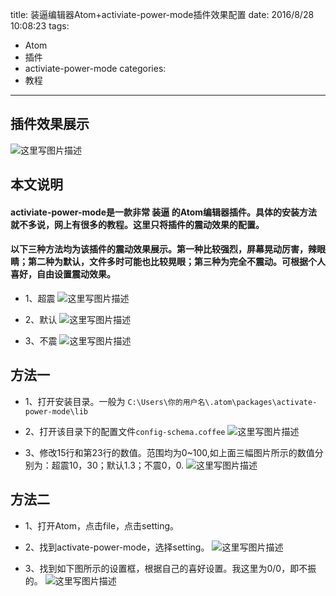 title: 装逼编辑器Atom+activiate-power-mode插件效果配置
date: 2016/8/28 10:08:23
tags:
- Atom
- 插件
- activiate-power-mode
categories:
- 教程
---

## 插件效果展示
![这里写图片描述](http://img.blog.csdn.net/20160727220824261)

## 本文说明
#### activiate-power-mode是一款非常 **装逼** 的Atom编辑器插件。具体的安装方法就不多说，网上有很多的教程。这里只将插件的震动效果的配置。

<!-- more -->

#### 以下三种方法均为该插件的震动效果展示。第一种比较强烈，屏幕晃动厉害，辣眼睛；第二种为默认，文件多时可能也比较晃眼；第三种为完全不震动。可根据个人喜好，自由设置震动效果。

- 1、超震
![这里写图片描述](http://img.blog.csdn.net/20160727220734518)

- 2、默认
![这里写图片描述](http://img.blog.csdn.net/20160727220802081)

- 3、不震
![这里写图片描述](http://img.blog.csdn.net/20160727220812120)

## 方法一

- 1、打开安装目录。一般为 `C:\Users\你的用户名\.atom\packages\activate-power-mode\lib`

- 2、打开该目录下的配置文件`config-schema.coffee`
![这里写图片描述](http://img.blog.csdn.net/20160727221236317)

- 3、修改15行和第23行的数值。范围均为0~100,如上面三幅图片所示的数值分别为：超震10，30；默认1.3；不震0，0.
![这里写图片描述](http://img.blog.csdn.net/20160727221248673)

## 方法二

- 1、打开Atom，点击file，点击setting。
- 2、找到activate-power-mode，选择setting。
![这里写图片描述](http://img.blog.csdn.net/20160829124045539)

- 3、找到如下图所示的设置框，根据自己的喜好设置。我这里为0/0，即不振的。
![这里写图片描述](http://img.blog.csdn.net/20160829124055848)
